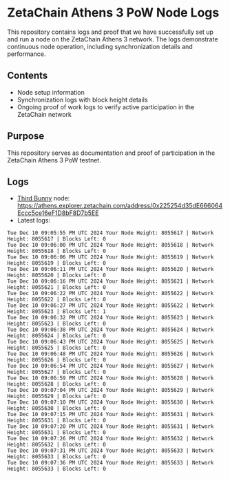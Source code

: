 # ZetaChain Athens 3 PoW Node Logs
This repository contains logs and proof that we have successfully set up and run a node on the ZetaChain Athens 3 network. The logs demonstrate continuous node operation, including synchronization details and performance.

## Contents
- Node setup information
- Synchronization logs with block height details
- Ongoing proof of work logs to verify active participation in the ZetaChain network

## Purpose
This repository serves as documentation and proof of participation in the ZetaChain Athens 3 PoW testnet.

## Logs

- [Third Bunny](https://thirdbunny.xyz/) node: https://athens.explorer.zetachain.com/address/0x225254d35dE666064Eccc5ce16eF1D8bF8D7b5EE
- Latest logs:
```
Tue Dec 10 09:05:55 PM UTC 2024 Your Node Height: 8055617 | Network Height: 8055617 | Blocks Left: 0
Tue Dec 10 09:06:00 PM UTC 2024 Your Node Height: 8055618 | Network Height: 8055618 | Blocks Left: 0
Tue Dec 10 09:06:06 PM UTC 2024 Your Node Height: 8055619 | Network Height: 8055619 | Blocks Left: 0
Tue Dec 10 09:06:11 PM UTC 2024 Your Node Height: 8055620 | Network Height: 8055620 | Blocks Left: 0
Tue Dec 10 09:06:16 PM UTC 2024 Your Node Height: 8055621 | Network Height: 8055621 | Blocks Left: 0
Tue Dec 10 09:06:22 PM UTC 2024 Your Node Height: 8055622 | Network Height: 8055622 | Blocks Left: 0
Tue Dec 10 09:06:27 PM UTC 2024 Your Node Height: 8055622 | Network Height: 8055623 | Blocks Left: 1
Tue Dec 10 09:06:32 PM UTC 2024 Your Node Height: 8055623 | Network Height: 8055623 | Blocks Left: 0
Tue Dec 10 09:06:38 PM UTC 2024 Your Node Height: 8055624 | Network Height: 8055624 | Blocks Left: 0
Tue Dec 10 09:06:43 PM UTC 2024 Your Node Height: 8055625 | Network Height: 8055625 | Blocks Left: 0
Tue Dec 10 09:06:48 PM UTC 2024 Your Node Height: 8055626 | Network Height: 8055626 | Blocks Left: 0
Tue Dec 10 09:06:54 PM UTC 2024 Your Node Height: 8055627 | Network Height: 8055627 | Blocks Left: 0
Tue Dec 10 09:06:59 PM UTC 2024 Your Node Height: 8055628 | Network Height: 8055628 | Blocks Left: 0
Tue Dec 10 09:07:04 PM UTC 2024 Your Node Height: 8055629 | Network Height: 8055629 | Blocks Left: 0
Tue Dec 10 09:07:10 PM UTC 2024 Your Node Height: 8055630 | Network Height: 8055630 | Blocks Left: 0
Tue Dec 10 09:07:15 PM UTC 2024 Your Node Height: 8055631 | Network Height: 8055631 | Blocks Left: 0
Tue Dec 10 09:07:20 PM UTC 2024 Your Node Height: 8055631 | Network Height: 8055631 | Blocks Left: 0
Tue Dec 10 09:07:26 PM UTC 2024 Your Node Height: 8055632 | Network Height: 8055632 | Blocks Left: 0
Tue Dec 10 09:07:31 PM UTC 2024 Your Node Height: 8055633 | Network Height: 8055633 | Blocks Left: 0
Tue Dec 10 09:07:36 PM UTC 2024 Your Node Height: 8055633 | Network Height: 8055633 | Blocks Left: 0
```

